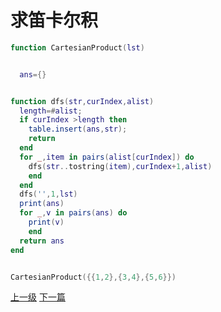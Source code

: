 # 求笛卡尔积

```lua
function CartesianProduct(lst)


  ans={}


function dfs(str,curIndex,alist)
  length=#alist;
  if curIndex >length then
    table.insert(ans,str);
    return
  end
  for _,item in pairs(alist[curIndex]) do
    dfs(str..tostring(item),curIndex+1,alist)
    end
  end
  dfs('',1,lst)
  print(ans)
  for _,v in pairs(ans) do
    print(v)
    end
  return ans
end


CartesianProduct({{1,2},{3,4},{5,6}})
```




























[上一级](base.md)
[下一篇](lua_develop.md)
